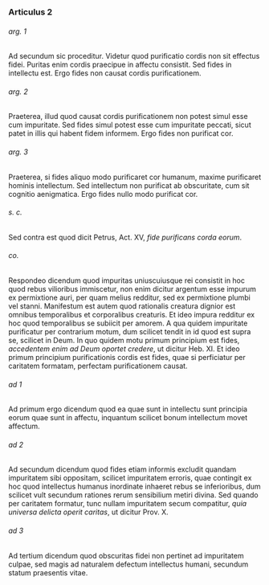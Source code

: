 ### Articulus 2

###### arg. 1
Ad secundum sic proceditur. Videtur quod purificatio cordis non sit effectus fidei. Puritas enim cordis praecipue in affectu consistit. Sed fides in intellectu est. Ergo fides non causat cordis purificationem.

###### arg. 2
Praeterea, illud quod causat cordis purificationem non potest simul esse cum impuritate. Sed fides simul potest esse cum impuritate peccati, sicut patet in illis qui habent fidem informem. Ergo fides non purificat cor.

###### arg. 3
Praeterea, si fides aliquo modo purificaret cor humanum, maxime purificaret hominis intellectum. Sed intellectum non purificat ab obscuritate, cum sit cognitio aenigmatica. Ergo fides nullo modo purificat cor.

###### s. c.
Sed contra est quod dicit Petrus, Act. XV, *fide purificans corda eorum*.

###### co.
Respondeo dicendum quod impuritas uniuscuiusque rei consistit in hoc quod rebus vilioribus immiscetur, non enim dicitur argentum esse impurum ex permixtione auri, per quam melius redditur, sed ex permixtione plumbi vel stanni. Manifestum est autem quod rationalis creatura dignior est omnibus temporalibus et corporalibus creaturis. Et ideo impura redditur ex hoc quod temporalibus se subiicit per amorem. A qua quidem impuritate purificatur per contrarium motum, dum scilicet tendit in id quod est supra se, scilicet in Deum. In quo quidem motu primum principium est fides, *accedentem enim ad Deum oportet credere*, ut dicitur Heb. XI. Et ideo primum principium purificationis cordis est fides, quae si perficiatur per caritatem formatam, perfectam purificationem causat.

###### ad 1
Ad primum ergo dicendum quod ea quae sunt in intellectu sunt principia eorum quae sunt in affectu, inquantum scilicet bonum intellectum movet affectum.

###### ad 2
Ad secundum dicendum quod fides etiam informis excludit quandam impuritatem sibi oppositam, scilicet impuritatem erroris, quae contingit ex hoc quod intellectus humanus inordinate inhaeret rebus se inferioribus, dum scilicet vult secundum rationes rerum sensibilium metiri divina. Sed quando per caritatem formatur, tunc nullam impuritatem secum compatitur, *quia universa delicta operit caritas*, ut dicitur Prov. X.

###### ad 3
Ad tertium dicendum quod obscuritas fidei non pertinet ad impuritatem culpae, sed magis ad naturalem defectum intellectus humani, secundum statum praesentis vitae.

